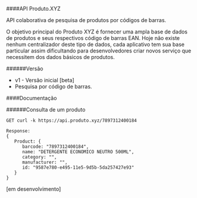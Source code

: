 ####API Produto.XYZ

API colaborativa de pesquisa de produtos por códigos de barras.

O objetivo principal do Produto XYZ é fornecer uma ampla base de dados de produtos e seus respectivos código de barras EAN. Hoje não existe nenhum centralizador deste tipo de dados, cada aplicativo tem sua base particular assim dificultando para desenvolvedores criar novos serviço que necessitem dos dados básicos de produtos.

######Versão

- v1 - Versão inicial [beta]
 - Pesquisa por código de barras.
 

####Documentação



######Consulta de um produto


```
GET curl -k https://api.produto.xyz/7897312400184

Response:
{
   Product: {
      barcode: "7897312400184",
      name: "DETERGENTE ECONOMICO NEUTRO 500ML",
      category: "",
      manufacturer: "",
      id: "9587e780-e495-11e5-9d5b-5da257427e93"
   }
}
```

[em desenvolvimento]
